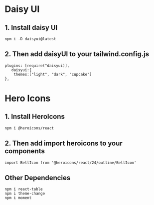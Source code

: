 # Daisy UI

## 1. Install daisy UI

    npm i -D daisyui@latest

## 2. Then add daisyUI to your tailwind.config.js

    plugins: [require("daisyui)],
       daisyui:{
        themes:["light", "dark", "cupcake"]
    },

# Hero Icons

## 1. Install HeroIcons

    npm i @heroicons/react

## 2. Then add import heroicons to your components

    import BellIcon from '@heroicons/react/24/outline/BellIcon'

## Other Dependencies

    npm i react-table
    npm i theme-change
    npm i moment
